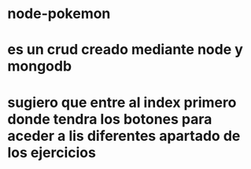 # node-pokemon
# es un crud creado mediante node y mongodb 
# sugiero que entre al index primero donde tendra los botones para aceder a lis diferentes apartado de los ejercicios

